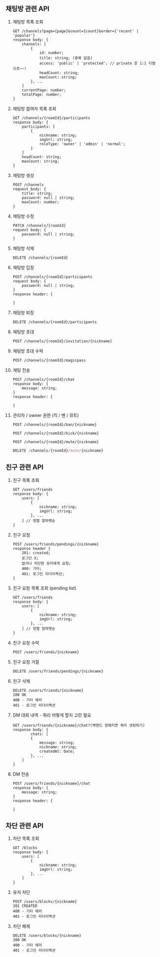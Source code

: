## 채팅방 관련 API
1. 채팅방 목록 조회
    ```tsx
    GET /channels?page={page}&count={count}&order={'recent' | 'popular'}
    response body: {
        channels: [
            {
                id: number;
                title: string; (중복 없음)
                access: 'public' | 'protected'; // private 은 1:1 디엠 으로~~!
                headCount: string;
                maxCount: string;
            }, ...
        ]
        currentPage: number;
        totalPage: number;
    }
    ```
2. 채팅방 참여자 목록 조회
    ```tsx
    GET /channels/{roomId}/participants
    response body: {
        participants: [
            {
                nickname: string;
                imgUrl: string;
                roleType: 'owner' | 'admin' | 'normal';
            }
        ]
        headCount: string;
        maxCount: string;
    }
    ```

4. 채팅방 생성
    ```tsx
    POST /channels
    request body: {
        title: string;
        password: null | string;
        maxCount: number;
    }
    ```

5. 채팅방 수정
    ```tsx
    PATCH /channels/{roomId}
    request body: {
        password: null | string;
    }
    ```

6. 채팅방 삭제
    ```tsx
    DELETE /channels/{roomId}
    ```
7. 채팅방 입장

    ```tsx
    POST /channels/{roomId}/participants
    request body: {
        password: null | string;
    }
    response header: {

    }
    ```
8. 채팅방 퇴장
    ```tsx
    DELETE /channels/{roomId}/participants
    ```
9. 채팅방 초대
    ```tsx
    POST /channels/{roomId}/invitation/{nickname}
    ```
10. 채팅방 초대 수락
    ```tsx
    POST /channels/{roomId}/magicpass
    ```
11. 채팅 전송
    ```tsx
    POST /channels/{roomId}/chat
    response body: {
        message: string;
    }
    response header: {

    }
    ```
12. 관리자 / owner 권한 (킥 / 벤 / 뮤트)
    ```tsx
    POST /channels/{roomId}/ban/{nickname}
    ```

    ```tsx
    POST /channels/{roomId}/kick/{nickname}
    ```

    ```tsx
    POST /channels/{roomId}/mute/{nickname}
    ```

    ```jsx
    DELETE /channels/{roomId}/mute/{nickname}
    ```

## 친구 관련 API
1. 친구 목록 조회
    ```tsx
    GET /users/friends
    response body: {
        users: [
            {
                nickname: string;
                imgUrl: string;
            }, ...
        ] // 정렬 알파벳순
    }
    ```
2. 친구 요청
    ```tsx
    POST /users/friends/pendings/{nickname}
    response header {
        201: created;
        로그인 X;
        없거나 차단한 유저에게 요청;
        400: 기타;
        401: 로그인 리다이렉션;
    }
    ```
3. 친구 요청 목록 조회 (pending list)
    ```tsx
    GET /users/friends
    response body: {
        users: [
            {
                nickname: string;
                imgUrl: string;
            }, ...
        ] // 정렬 알파벳순
    }
    ```
4. 친구 요청 수락
    ```tsx
    POST /users/friends/{nickname}
    ```
5. 친구 요청 거절
    ```tsx
    DELETE /users/friends/pendings/{nickname}
    ```
6. 친구 삭제
    ```tsx
    DELETE /users/friends/{nickname}
    200 OK
    400 - 기타 에러
    401 - 로그인 리다이렉션
    ```
7. DM 대회 내역 - 쿼리 어떻게 할지 고민 필요
    ```tsx
    GET /users/friends/{nickname}/chat?(백엔드 정해지면 쿼리 셋팅하기)
    response body: {
            chats: [
            {
                message: string;
                nickname: string;
                createdAt: Date;
            }, ...
        ]
    }
    ```
8. DM 전송
    ```tsx
    POST /users/friends/{nickname}/chat
    response body: {
        message: string;
    }
    response header: {

    }
    ```


## 차단 관련 API
1. 차단 목록 조회
    ```tsx
    GET /blocks
    response body: {
        users: [
            {
                nickname: string;
                imgUrl: string;
            }, ...
        ]
    }
    ```
2. 유저 차단
    ```tsx
    POST /users/blocks/{nickname}
    201 CREATED
    400 - 기타 에러
    401 - 로그인 리다이렉션
    ```
3. 차단 해제
    ```tsx
    DELETE /users/blocks/{nickname}
    200 OK
    400 - 기타 에러
    401 - 로그인 리다이렉션
    ```
